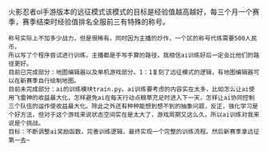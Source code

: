 火影忍者ol手游版本的远征模式该模式的目标是经验值越高越好，每三个月一个赛季，赛季结束时经验值排名全服前三有特殊的称号。
    
    称号实际上不加多少战力，但是很稀有。同时因为主播的炒作，一个区的称号代练需要500人民币。
    所以写了个程序尝试进行训练，主播都是手写手算的路径，我相信ai训练好后一定会比他们的路径更好。
    目前已完成部分：地图编辑器以及单机游戏部分。1：1复刻了远征模式的逻辑，有地图编辑器可以在新赛季自行绘制地图。
    目前未完成部分：ai的训练模块train.py。ai训练要考虑的内容实在太多，比如怎么让ai使用飞雷神的收益最大化，怎样避免ai在每天行动点粮草充足时进入下一天，怎样让ai协同控制三个队伍的运作使收益最大化。除此之外还有种种能想到想不到的抽象问题，反正，强化学习是个好方法，但对于这个游戏来说状态空间实在是太大了，游戏周期又这么久。所以ai训练对我来说是个挑战。
    目标：不断调整ai奖励函数，完善训练逻辑，最终实现一个完整的训练流程。然后新赛季拿远征第一去~
